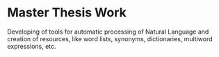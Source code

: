# Master Thesis Work

Developing of tools for automatic processing of Natural Language and creation of resources, like word lists, synonyms, dictionaries, multiword expressions, etc.
